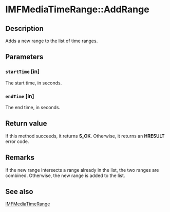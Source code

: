 # IMFMediaTimeRange::AddRange

## Description

Adds a new range to the list of time ranges.

## Parameters

### `startTime` [in]

The start time, in seconds.

### `endTime` [in]

The end time, in seconds.

## Return value

If this method succeeds, it returns **S_OK**. Otherwise, it returns an **HRESULT** error code.

## Remarks

If the new range intersects a range already in the list, the two ranges are combined. Otherwise, the new range is added to the list.

## See also

[IMFMediaTimeRange](https://learn.microsoft.com/windows/desktop/api/mfmediaengine/nn-mfmediaengine-imfmediatimerange)